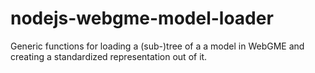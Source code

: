 # nodejs-webgme-model-loader
Generic functions for loading a (sub-)tree of a a model in WebGME and creating a standardized representation out of it.
